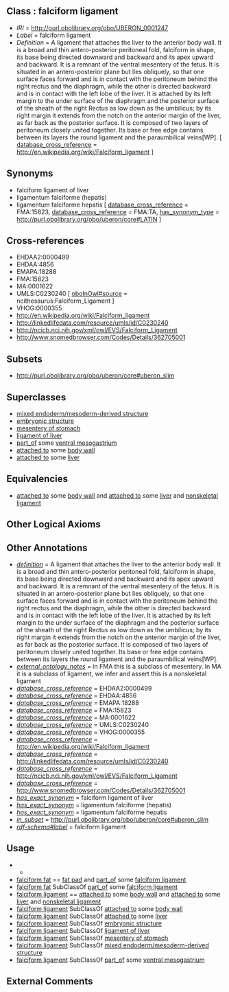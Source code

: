 
## Class : falciform ligament

 * *IRI* = http://purl.obolibrary.org/obo/UBERON_0001247
 * *Label* = falciform ligament
 * *Definition* = A ligament that attaches the liver to the anterior body wall. It is a broad and thin antero-posterior peritoneal fold, falciform in shape, its base being directed downward and backward and its apex upward and backward. It is a remnant of the ventral mesentery of the fetus. It is situated in an antero-posterior plane but lies obliquely, so that one surface faces forward and is in contact with the peritoneum behind the right rectus and the diaphragm, while the other is directed backward and is in contact with the left lobe of the liver. It is attached by its left margin to the under surface of the diaphragm and the posterior surface of the sheath of the right Rectus as low down as the umbilicus; by its right margin it extends from the notch on the anterior margin of the liver, as far back as the posterior surface. It is composed of two layers of peritoneum closely united together. Its base or free edge contains between its layers the round ligament and the paraumbilical veins[WP]. [ [database_cross_reference](../../ef/oboInOwl#hasDbXref.md) = http://en.wikipedia.org/wiki/Falciform_ligament ]

## Synonyms

 * falciform ligament of liver
 * ligamentum falciforme (hepatis)
 * ligamentum falciforme hepatis [ [database_cross_reference](../../ef/oboInOwl#hasDbXref.md) = FMA:15823, [database_cross_reference](../../ef/oboInOwl#hasDbXref.md) = FMA:TA, [has_synonym_type](../../pe/oboInOwl#hasSynonymType.md) = http://purl.obolibrary.org/obo/uberon/core#LATIN ]

## Cross-references

 * EHDAA2:0000499
 * EHDAA:4856
 * EMAPA:18288
 * FMA:15823
 * MA:0001622
 * UMLS:C0230240 [ [oboInOwl#source](../../ce/oboInOwl#source.md) = ncithesaurus:Falciform_Ligament ]
 * VHOG:0000355
 * http://en.wikipedia.org/wiki/Falciform_ligament
 * http://linkedlifedata.com/resource/umls/id/C0230240
 * http://ncicb.nci.nih.gov/xml/owl/EVS/Falciform_Ligament
 * http://www.snomedbrowser.com/Codes/Details/362705001

## Subsets

 * http://purl.obolibrary.org/obo/uberon/core#uberon_slim

## Superclasses

 * [mixed endoderm/mesoderm-derived structure](../../UBERON/77/UBERON_0000077.md)
 * [embryonic structure](../../UBERON/50/UBERON_0002050.md)
 * [mesentery of stomach](../../UBERON/81/UBERON_0003281.md)
 * [ligament of liver](../../UBERON/39/UBERON_0013139.md)
 * [part_of](../../BFO/50/BFO_0000050.md) some [ventral mesogastrium](../../UBERON/26/UBERON_0005626.md)
 * [attached to](../../RO/71/RO_0002371.md) some [body wall](../../UBERON/09/UBERON_0000309.md)
 * [attached to](../../RO/71/RO_0002371.md) some [liver](../../UBERON/07/UBERON_0002107.md)

## Equivalencies

 * [attached to](../../RO/71/RO_0002371.md) some [body wall](../../UBERON/09/UBERON_0000309.md) and [attached to](../../RO/71/RO_0002371.md) some [liver](../../UBERON/07/UBERON_0002107.md) and [nonskeletal ligament](../../UBERON/45/UBERON_0008845.md)

## Other Logical Axioms


## Other Annotations

 * *[definition](../../IAO/15/IAO_0000115.md)* = A ligament that attaches the liver to the anterior body wall. It is a broad and thin antero-posterior peritoneal fold, falciform in shape, its base being directed downward and backward and its apex upward and backward. It is a remnant of the ventral mesentery of the fetus. It is situated in an antero-posterior plane but lies obliquely, so that one surface faces forward and is in contact with the peritoneum behind the right rectus and the diaphragm, while the other is directed backward and is in contact with the left lobe of the liver. It is attached by its left margin to the under surface of the diaphragm and the posterior surface of the sheath of the right Rectus as low down as the umbilicus; by its right margin it extends from the notch on the anterior margin of the liver, as far back as the posterior surface. It is composed of two layers of peritoneum closely united together. Its base or free edge contains between its layers the round ligament and the paraumbilical veins[WP].
 * *[external_ontology_notes](../../UBPROP/12/UBPROP_0000012.md)* = in FMA this is a subclass of mesentery. In MA it is a subclass of ligament, we infer and assert this is a nonskeletal ligament
 * *[database_cross_reference](../../ef/oboInOwl#hasDbXref.md)* = EHDAA2:0000499
 * *[database_cross_reference](../../ef/oboInOwl#hasDbXref.md)* = EHDAA:4856
 * *[database_cross_reference](../../ef/oboInOwl#hasDbXref.md)* = EMAPA:18288
 * *[database_cross_reference](../../ef/oboInOwl#hasDbXref.md)* = FMA:15823
 * *[database_cross_reference](../../ef/oboInOwl#hasDbXref.md)* = MA:0001622
 * *[database_cross_reference](../../ef/oboInOwl#hasDbXref.md)* = UMLS:C0230240
 * *[database_cross_reference](../../ef/oboInOwl#hasDbXref.md)* = VHOG:0000355
 * *[database_cross_reference](../../ef/oboInOwl#hasDbXref.md)* = http://en.wikipedia.org/wiki/Falciform_ligament
 * *[database_cross_reference](../../ef/oboInOwl#hasDbXref.md)* = http://linkedlifedata.com/resource/umls/id/C0230240
 * *[database_cross_reference](../../ef/oboInOwl#hasDbXref.md)* = http://ncicb.nci.nih.gov/xml/owl/EVS/Falciform_Ligament
 * *[database_cross_reference](../../ef/oboInOwl#hasDbXref.md)* = http://www.snomedbrowser.com/Codes/Details/362705001
 * *[has_exact_synonym](../../ym/oboInOwl#hasExactSynonym.md)* = falciform ligament of liver
 * *[has_exact_synonym](../../ym/oboInOwl#hasExactSynonym.md)* = ligamentum falciforme (hepatis)
 * *[has_exact_synonym](../../ym/oboInOwl#hasExactSynonym.md)* = ligamentum falciforme hepatis
 * *[in_subset](../../et/oboInOwl#inSubset.md)* = http://purl.obolibrary.org/obo/uberon/core#uberon_slim
 * *[rdf-schema#label](../../el/rdf-schema#label.md)* = falciform ligament

## Usage

 * -
 * [falciform fat](../../UBERON/42/UBERON_0015142.md) == [fat pad](../../UBERON/16/UBERON_0003916.md) and [part_of](../../BFO/50/BFO_0000050.md) some [falciform ligament](../../UBERON/47/UBERON_0001247.md)
 * [falciform fat](../../UBERON/42/UBERON_0015142.md) SubClassOf [part_of](../../BFO/50/BFO_0000050.md) some [falciform ligament](../../UBERON/47/UBERON_0001247.md)
 * [falciform ligament](../../UBERON/47/UBERON_0001247.md) == [attached to](../../RO/71/RO_0002371.md) some [body wall](../../UBERON/09/UBERON_0000309.md) and [attached to](../../RO/71/RO_0002371.md) some [liver](../../UBERON/07/UBERON_0002107.md) and [nonskeletal ligament](../../UBERON/45/UBERON_0008845.md)
 * [falciform ligament](../../UBERON/47/UBERON_0001247.md) SubClassOf [attached to](../../RO/71/RO_0002371.md) some [body wall](../../UBERON/09/UBERON_0000309.md)
 * [falciform ligament](../../UBERON/47/UBERON_0001247.md) SubClassOf [attached to](../../RO/71/RO_0002371.md) some [liver](../../UBERON/07/UBERON_0002107.md)
 * [falciform ligament](../../UBERON/47/UBERON_0001247.md) SubClassOf [embryonic structure](../../UBERON/50/UBERON_0002050.md)
 * [falciform ligament](../../UBERON/47/UBERON_0001247.md) SubClassOf [ligament of liver](../../UBERON/39/UBERON_0013139.md)
 * [falciform ligament](../../UBERON/47/UBERON_0001247.md) SubClassOf [mesentery of stomach](../../UBERON/81/UBERON_0003281.md)
 * [falciform ligament](../../UBERON/47/UBERON_0001247.md) SubClassOf [mixed endoderm/mesoderm-derived structure](../../UBERON/77/UBERON_0000077.md)
 * [falciform ligament](../../UBERON/47/UBERON_0001247.md) SubClassOf [part_of](../../BFO/50/BFO_0000050.md) some [ventral mesogastrium](../../UBERON/26/UBERON_0005626.md)

## External Comments

